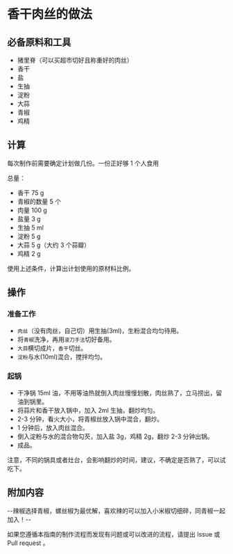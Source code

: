 # 香干肉丝的做法

## 必备原料和工具

- 猪里脊（可以买超市切好且称重好的肉丝）
- 香干
- 盐
- 生抽
- 淀粉
- 大蒜
- 青椒
- 鸡精

## 计算

每次制作前需要确定计划做几份。一份正好够 1 个人食用

总量：

- 香干 75 g
- 青椒的数量 5 个
- 肉量 100 g
- 盐量 3 g
- 生抽 5 ml
- 淀粉 5 g
- 大蒜 5 g（大约 3 个蒜瓣）
- 鸡精 2 g

使用上述条件，计算出计划使用的原材料比例。

## 操作

### 准备工作

- `肉丝`（没有肉丝，自己切）用生抽(3ml)，生粉混合均匀待用。
- 将`青椒`洗净，再用`滚刀手法`切好备用。
- `大蒜`横切成片，`香干`切丝。
- `淀粉`与水(10ml)混合，搅拌均匀。

### 起锅

- 干净锅 15ml 油，不用等油热就倒入肉丝慢慢划散，肉丝熟了，立马捞出，留油到锅里。
- 将蒜片和香干放入锅中，加入 2ml 生抽，翻炒均匀。
- 2-3 分钟，看火大小，将青椒丝放入锅中混合，翻炒。
- 1 分钟后，放入肉丝混合。
- 倒入淀粉与水的混合物勾芡，加入盐 3g，鸡精 2g，翻炒 2-3 分钟出锅。
- 成品。

注意，不同的锅具或者灶台，会影响翻炒的时间，建议，不确定是否熟了，可以试吃下。

## 附加内容

--辣椒选择青椒，螺丝椒为最优解，喜欢辣的可以加入小米椒切细碎，同青椒一起加入！--

如果您遵循本指南的制作流程而发现有问题或可以改进的流程，请提出 Issue 或 Pull request 。
